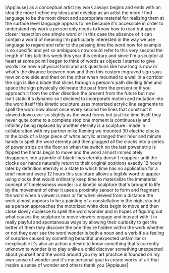 
[Applause]
as a conceptual artist my work always
begins and ends with an idea the more I
refine my ideas and develop as an artist
the more I find language to be the most
direct and appropriate material for
realizing them at the surface level
language appeals to me because it&#39;s
accessible in order to understand my
work a person only needs to know how to
read but upon closer inspection one
simple word or in this case the absence
of it can contain a world of meaning I&#39;m
particularly interested in the way we
use language to regard and refer to the
passing time the word now for example is
so specific and yet so ambiguous now
could refer to this very second the
length of this talk this week this year
this century and since I&#39;m a sculptor at
heart at some point I began to think of
words as objects I started to give words
like now a physical form and ask
questions like how long is now or what&#39;s
the distance between now and then this
custom engraved sign says now on one
side and then on the other when mounted
to a wall in a corridor the sign is like
a blade that slices through a person&#39;s
path dividing time and space the sign
physically delineate the past from the
present or if you approach it from the
other direction the present from the
future but now isn&#39;t static it&#39;s dynamic
so I decided to incorporate motion and
mutation into the word itself this
kinetic sculpture uses motorized acrylic
line segments to spell the word now
about once every second the lines that
construct it slowed down ever so
slightly as the word forms but just like
time itself they never quite come to a
complete stop one moment is continuously
and infinitely being replaced by another
eternity is a sculpture i made in
collaboration with my partner mike
fleming we mounted 30 electric clocks to
the back of a large piece of white
acrylic arranged their hour and minute
hands to spell the word eternity and
then plugged all the clocks into a
series of power strips on the floor so
when the switch on the last power strip
is flipped the hands begin to move
and the word almost immediately
disappears into a jumble of black lines
eternity doesn&#39;t reappear until the
clocks our hands naturally return to
their original positions exactly 12
hours later by definition eternity is a
state to which time has no application
for a brief moment every 12 hours this
sculpture allows a legible word to
appear using clocks that would
ordinarily keep time to materialize the
immaterial concept of timelessness
wonder is a kinetic sculpture that&#39;s
brought to life by the movement of other
it uses a proximity sensor to form and
fragment the word when a viewer is near
or far when viewed from a distance the
work almost appears to be a painting of
a constellation in the night sky but as
a person approaches the motorized white
dots begin to move and then close slowly
coalesce to spell the word wonder and in
hopes of figuring out what causes the
sculpture to move viewers engage and
interact with it in really playful and
spontaneous ways by allowing their
curiosity to get the better of them they
discover the one they&#39;re hidden within
the work whether or not they ever see
the word wonder is both a noun and a
verb it&#39;s a feeling of surprise caused
by something beautiful unexpected
unfamiliar or inexplicable it&#39;s also an
action a desire to know something that&#39;s
currently unknown to wonder is to play
unlike a child discover something
unexpected about yourself and the world
around you my art practice is founded on
my
own sense of wonder and it&#39;s my personal
goal to create works of art that inspire
a sense of wonder and others thank you
[Applause]
